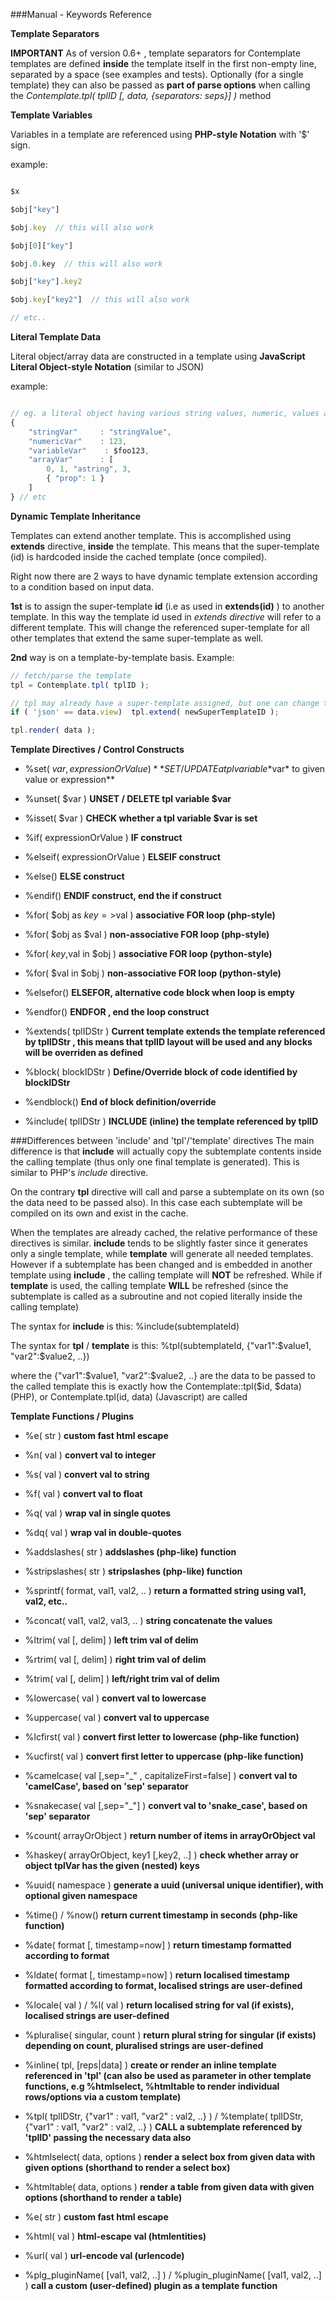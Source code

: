 ###Manual - Keywords Reference


__Template Separators__


**IMPORTANT** As of version 0.6+ , template separators for Contemplate templates are defined **inside** the template itself
in the first non-empty line, separated by a space (see examples and tests). Optionally (for a single template) they can also be passed as **part of parse options** when calling the *Contemplate.tpl( tplID [, data, {separators: seps}] )* method



__Template Variables__


Variables in a template are referenced using **PHP-style Notation** with '$' sign. 

example:

```javascript

$x 

$obj["key"]

$obj.key  // this will also work

$obj[0]["key"]

$obj.0.key  // this will also work

$obj["key"].key2

$obj.key["key2"]  // this will also work

// etc..

```



__Literal Template Data__


Literal object/array data are constructed in a template using **JavaScript Literal Object-style Notation** (similar to JSON)

example:

```javascript

// eg. a literal object having various string values, numeric, values and arrays:
{ 
    "stringVar"     : "stringValue", 
    "numericVar"    : 123, 
    "variableVar"    : $foo123, 
    "arrayVar"      : [
        0, 1, "astring", 3, 
        { "prop": 1 } 
    ] 
} // etc

```


__Dynamic Template Inheritance__

Templates can extend another template. This is accomplished using **extends** directive, **inside** the template.
This means that the super-template (id) is hardcoded inside the cached template (once compiled).

Right now there are 2 ways to have dynamic template extension according to a condition based on input data.


**1st** is to assign the super-template **id** (i.e as used in **extends(id)** ) to another template. 
In this way the template id used in *extends directive* will refer to a different template.
This will change the referenced super-template for all other templates that extend the same super-template as well.


**2nd** way is on a template-by-template basis. Example:

```javascript
// fetch/parse the template
tpl = Contemplate.tpl( tplID );

// tpl may already have a super-template assigned, but one can change this
if ( 'json' == data.view)  tpl.extend( newSuperTemplateID );

tpl.render( data );

```


__Template Directives / Control Constructs__


* %set( $var, expressionOrValue )  **SET / UPDATE a tpl variable *$var* to given value or expression**
* %unset( $var )  **UNSET / DELETE tpl variable $var**
* %isset( $var )  **CHECK whether a tpl variable $var is set**



* %if( expressionOrValue )  **IF construct**
* %elseif( expressionOrValue )  **ELSEIF construct**
* %else()  **ELSE construct**
* %endif() **ENDIF construct, end the if construct**




* %for( $obj as $key=>$val )  **associative FOR loop (php-style)**
* %for( $obj as $val )  **non-associative FOR loop (php-style)**
* %for( $key,$val in $obj )  **associative FOR loop (python-style)**
* %for( $val in $obj )  **non-associative FOR loop (python-style)**
* %elsefor()   **ELSEFOR, alternative code block when loop is empty**
* %endfor()  **ENDFOR , end the loop construct**




* %extends( tplIDStr )  **Current template extends the template referenced by tplIDStr , this means that tplID layout will be used and any blocks will be overriden as defined**
* %block( blockIDStr )  **Define/Override block of code identified by blockIDStr**
* %endblock()  **End of block definition/override**



* %include( tplIDStr )  **INCLUDE (inline) the template referenced by tplID**



###Differences between 'include' and 'tpl'/'template' directives
The main difference is that __include__ will actually copy the subtemplate contents inside the calling template (thus only one final template is generated). This is similar to PHP's _include_ directive.

On the contrary __tpl__ directive will call and parse a subtemplate on its own (so the data need to be passed also). In this case each subtemplate will be compiled on its own and exist in the cache.

When the templates are already cached, the relative performance of these directives is similar. __include__ tends to be slightly faster since it generates only a single template, while __template__ will generate all needed templates. However if a subtemplate has been changed and is embedded in another template using __include__ , the calling template will __NOT__ be refreshed. While if __template__ is used, the calling template __WILL__ be refreshed (since the subtemplate is called as a subroutine and not copied literally inside the calling template)

The syntax for __include__ is this:  %include(subtemplateId)

The syntax for __tpl__ / __template__ is this: %tpl(subtemplateId, {"var1":$value1, "var2":$value2, ..}) 

where the {"var1":$value1, "var2":$value2, ..} are the data to be passed to the called template 
this is exactly how the Contemplate::tpl($id, $data) (PHP), or Contemplate.tpl(id, data) (Javascript) are called




__Template Functions / Plugins__


* %e( str )   **custom fast html escape**
* %n( val )   **convert val to integer**
* %s( val )   **convert val to string**
* %f( val )   **convert val to float**
* %q( val )   **wrap val in single quotes**
* %dq( val )  **wrap val in double-quotes**



* %addslashes( str )  **addslashes (php-like) function**
* %stripslashes( str )  **stripslashes (php-like) function**
* %sprintf( format, val1, val2, .. )   **return a formatted string using val1, val2, etc..**
* %concat( val1, val2, val3, .. )  **string concatenate the values**
* %ltrim( val [, delim] )   **left trim val of delim**
* %rtrim( val [, delim] )   **right trim val of delim**
* %trim( val [, delim] )   **left/right trim val of delim**
* %lowercase( val )   **convert val to lowercase**
* %uppercase( val )   **convert val to uppercase**
* %lcfirst( val )   **convert first letter to lowercase (php-like function)**
* %ucfirst( val )   **convert first letter to uppercase (php-like function)**
* %camelcase( val [,sep="_" , capitalizeFirst=false] )   **convert val to 'camelCase', based on 'sep' separator**
* %snakecase( val [,sep="_"] )   **convert val to 'snake_case', based on 'sep' separator**




* %count( arrayOrObject )  **return number of items in arrayOrObject val**
* %haskey( arrayOrObject, key1 [,key2, ..] )  **check whether array or object tplVar has the given (nested) keys**
* %uuid( namespace )  **generate a uuid (universal unique identifier), with optional given namespace**




* %time() / %now()   **return current timestamp in seconds (php-like function)**
* %date( format [, timestamp=now] )  **return timestamp formatted according to format**
* %ldate( format [, timestamp=now] )  **return localised timestamp formatted according to format, localised strings are user-defined**
* %locale( val ) / %l( val )  **return localised string for val (if exists), localised strings are user-defined**
* %pluralise( singular, count )  **return plural string for singular (if exists) depending on count, pluralised strings are user-defined**




* %inline( tpl, [reps|data] )  **create or render an inline template referenced in 'tpl' (can also be used as parameter in other template functions, e.g %htmlselect, %htmltable to render individual rows/options via a custom template)**
* %tpl( tplIDStr, {"var1" : val1, "var2" : val2, ..} ) / %template( tplIDStr, {"var1" : val1, "var2" : val2, ..} )  **CALL a subtemplate referenced by 'tplID' passing the necessary data also**



* %htmlselect( data, options )  **render a select box from given data with given options (shorthand to render a select box)**
* %htmltable( data, options )  **render a table from given data with given options (shorthand to render a table)**



* %e( str )   **custom fast html escape**
* %html( val )  **html-escape val (htmlentities)**
* %url( val )  **url-encode val (urlencode)**



* %plg_pluginName( [val1, val2, ..] ) / %plugin_pluginName( [val1, val2, ..] )  **call a custom (user-defined) plugin as a template function**
